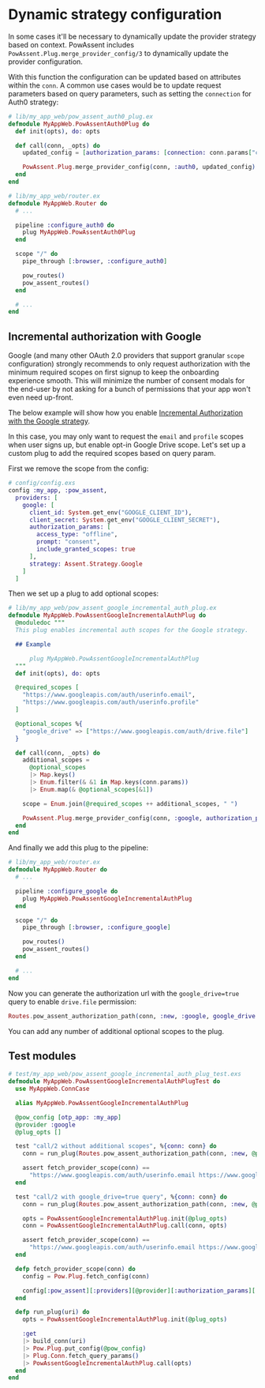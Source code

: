 # Dynamic strategy configuration

In some cases it'll be necessary to dynamically update the provider strategy based on context. PowAssent includes `PowAssent.Plug.merge_provider_config/3` to dynamically update the provider configuration.

With this function the configuration can be updated based on attributes within the `conn`. A common use cases would be to update request parameters based on query parameters, such as setting the `connection` for Auth0 strategy:

```elixir
# lib/my_app_web/pow_assent_auth0_plug.ex
defmodule MyAppWeb.PowAssentAuth0Plug do
  def init(opts), do: opts

  def call(conn, _opts) do
    updated_config = [authorization_params: [connection: conn.params["connection"]]]

    PowAssent.Plug.merge_provider_config(conn, :auth0, updated_config)
  end
end

# lib/my_app_web/router.ex
defmodule MyAppWeb.Router do
  # ...

  pipeline :configure_auth0 do
    plug MyAppWeb.PowAssentAuth0Plug
  end

  scope "/" do
    pipe_through [:browser, :configure_auth0]

    pow_routes()
    pow_assent_routes()
  end

  # ...
end
```

## Incremental authorization with Google

Google (and many other OAuth 2.0 providers that support granular `scope` configuration) strongly recommends to only request authorization with the minimum required scopes on first signup to keep the onboarding experience smooth. This will minimize the number of consent modals for the end-user by not asking for a bunch of permissions that your app won't even need up-front.

The below example will show how you enable [Incremental Authorization with the Google strategy](https://developers.google.com/identity/protocols/oauth2/web-server#incrementalAuth).

In this case, you may only want to request the `email` and `profile` scopes when user signs up, but enable opt-in Google Drive scope. Let's set up a custom plug to add the required scopes based on query param.

First we remove the scope from the config:

```elixir
# config/config.exs
config :my_app, :pow_assent,
  providers: [
    google: [
      client_id: System.get_env("GOOGLE_CLIENT_ID"),
      client_secret: System.get_env("GOOGLE_CLIENT_SECRET"),
      authorization_params: [
        access_type: "offline",
        prompt: "consent",
        include_granted_scopes: true
      ],
      strategy: Assent.Strategy.Google
    ]
  ]
```

Then we set up a plug to add optional scopes:

```elixir
# lib/my_app_web/pow_assent_google_incremental_auth_plug.ex
defmodule MyAppWeb.PowAssentGoogleIncrementalAuthPlug do
  @moduledoc """
  This plug enables incremental auth scopes for the Google strategy.

  ## Example

      plug MyAppWeb.PowAssentGoogleIncrementalAuthPlug
  """
  def init(opts), do: opts

  @required_scopes [
    "https://www.googleapis.com/auth/userinfo.email",
    "https://www.googleapis.com/auth/userinfo.profile"
  ]

  @optional_scopes %{
    "google_drive" => ["https://www.googleapis.com/auth/drive.file"]
  }

  def call(conn, _opts) do
    additional_scopes =
      @optional_scopes
      |> Map.keys()
      |> Enum.filter(& &1 in Map.keys(conn.params))
      |> Enum.map(& @optional_scopes[&1])

    scope = Enum.join(@required_scopes ++ additional_scopes, " ")

    PowAssent.Plug.merge_provider_config(conn, :google, authorization_params: [scope: scope])
  end
end
```

And finally we add this plug to the pipeline:

```elixir
# lib/my_app_web/router.ex
defmodule MyAppWeb.Router do
  # ...

  pipeline :configure_google do
    plug MyAppWeb.PowAssentGoogleIncrementalAuthPlug
  end

  scope "/" do
    pipe_through [:browser, :configure_google]

    pow_routes()
    pow_assent_routes()
  end

  # ...
end
```

Now you can generate the authorization url with the `google_drive=true` query to enable `drive.file` permission:

```elixir
Routes.pow_assent_authorization_path(conn, :new, :google, google_drive: true)
```

You can add any number of additional optional scopes to the plug.

## Test modules

```elixir
# test/my_app_web/pow_assent_google_incremental_auth_plug_test.exs
defmodule MyAppWeb.PowAssentGoogleIncrementalAuthPlugTest do
  use MyAppWeb.ConnCase

  alias MyAppWeb.PowAssentGoogleIncrementalAuthPlug

  @pow_config [otp_app: :my_app]
  @provider :google
  @plug_opts []

  test "call/2 without additional scopes", %{conn: conn} do
    conn = run_plug(Routes.pow_assent_authorization_path(conn, :new, @provider))

    assert fetch_provider_scope(conn) ==
      "https://www.googleapis.com/auth/userinfo.email https://www.googleapis.com/auth/userinfo.profile"
  end

  test "call/2 with google_drive=true query", %{conn: conn} do
    conn = run_plug(Routes.pow_assent_authorization_path(conn, :new, @provider, google_drive: true))

    opts = PowAssentGoogleIncrementalAuthPlug.init(@plug_opts)
    conn = PowAssentGoogleIncrementalAuthPlug.call(conn, opts)

    assert fetch_provider_scope(conn) ==
      "https://www.googleapis.com/auth/userinfo.email https://www.googleapis.com/auth/userinfo.profile https://www.googleapis.com/auth/drive.file"
  end

  defp fetch_provider_scope(conn) do
    config = Pow.Plug.fetch_config(conn)

    config[:pow_assent][:providers][@provider][:authorization_params][:scope]
  end

  defp run_plug(uri) do
    opts = PowAssentGoogleIncrementalAuthPlug.init(@plug_opts)

    :get
    |> build_conn(uri)
    |> Pow.Plug.put_config(@pow_config)
    |> Plug.Conn.fetch_query_params()
    |> PowAssentGoogleIncrementalAuthPlug.call(opts)
  end
end
```
